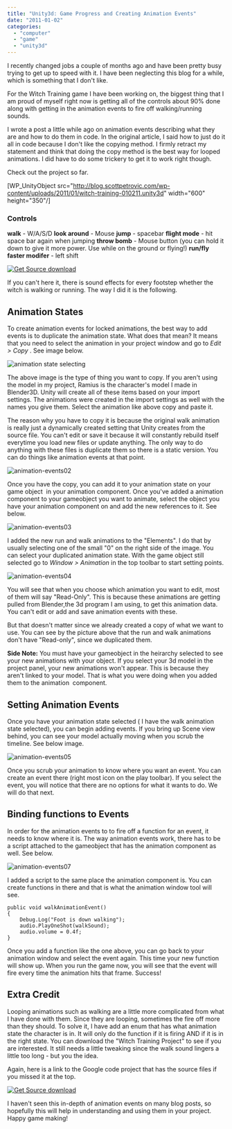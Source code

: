 ```yaml
---
title: "Unity3d: Game Progress and Creating Animation Events"
date: "2011-01-02"
categories: 
  - "computer"
  - "game"
  - "unity3d"
---
```


I recently changed jobs a couple of months ago and have been pretty busy trying to get up to speed with it. I have been neglecting this blog for a while, which is something that I don't like.

For the Witch Training game I have been working on, the biggest thing that I am proud of myself right now is getting all of the controls about 90% done along with getting in the animation events to fire off walking/running sounds.

I wrote a post a little while ago on animation events describing what they are and how to do them in code. In the original article, I said how to just do it all in code because I don't like the copying method. I firmly retract my statement and think that doing the copy method is the best way for looped animations. I did have to do some trickery to get it to work right though.

Check out the project so far.

\[WP\_UnityObject src="http://blog.scottpetrovic.com/wp-content/uploads/2011/01/witch-training-010211.unity3d" width="600" height="350"/\]

### Controls

**walk** - W/A/S/D **look around** \- Mouse **jump** \- spacebar **flight mode** - hit space bar again when jumping **throw bomb** - Mouse button (you can hold it down to give it more power. Use while on the ground or flying!) **run/fly faster modifer** - left shift

[![Get Source download](/images/get_source_button.png "Get Source")](http://code.google.com/p/unity3d-witchtraining/)

If you can't here it, there is sound effects for every footstep whether the witch is walking or running. The way I did it is the following.

## Animation States

To create animation events for locked animations, the best way to add events is to duplicate the animation state. What does that mean? It means that you need to select the animation in your project window and go to _Edit > Copy_ . See image below.

![animation state selecting](/images/animation-events01.jpg "animation-events01")

The above image is the type of thing you want to copy. If you aren't using the model in my project, Ramius is the character's model I made in Blender3D. Unity will create all of these items based on your import settings. The animations were created in the import settings as well with the names you give them. Select the animation like above copy and paste it.

The reason why you have to copy it is because the original walk animation is really just a dynamically created setting that Unity creates from the source file. You can't edit or save it because it will constantly rebuild itself everytime you load new files or update anything. The only way to do anything with these files is duplicate them so there is a static version. You can do things like animation events at that point.

![](/images/animation-events02.jpg "animation-events02")

Once you have the copy, you can add it to your animation state on your game object  in your animation component. Once you've added a animation component to your gameobject you want to animate, select the object you have your animation component on and add the new references to it. See below.

![](/images/animation-events03.jpg "animation-events03")

I added the new run and walk animations to the "Elements". I do that by usually selecting one of the small "0" on the right side of the image. You can select your duplicated animation state. With the game object still selected go to _Window > Animation_ in the top toolbar to start setting points.

![](/images/animation-events04.jpg "animation-events04")

You will see that when you choose which animation you want to edit, most of them will say "Read-Only". This is because these animations are getting pulled from Blender,the 3d program I am using, to get this animation data. You can't edit or add and save animation events with these.

But that doesn't matter since we already created a copy of what we want to use. You can see by the picture above that the run and walk animations don't have "Read-only", since we duplicated them.

**Side Note:** You must have your gameobject in the heirarchy selected to see your new animations with your object. If you select your 3d model in the project panel, your new animations won't appear. This is because they aren't linked to your model. That is what you were doing when you added them to the animation  component.

## Setting Animation Events

Once you have your animation state selected ( I have the walk animation state selected), you can begin adding events. If you bring up Scene view behind, you can see your model actually moving when you scrub the timeline. See below image.

![](/images/animation-events05.jpg "animation-events05")

Once you scrub your animation to know where you want an event. You can create an event there (right most icon on the play toolbar). If you select the event, you will notice that there are no options for what it wants to do. We will do that next.

## Binding functions to Events

In order for the animation events to to fire off a function for an event, it needs to know where it is. The way animation events work, there has to be a script attached to the gameobject that has the animation component as well. See below.

![](/images/animation-events07.jpg "animation-events07")

I added a script to the same place the animation component is. You can create functions in there and that is what the animation window tool will see.

    public void walkAnimationEvent()
    {
        Debug.Log("Foot is down walking");
        audio.PlayOneShot(walkSound);
        audio.volume = 0.4f;
    }

Once you add a function like the one above, you can go back to your animation window and select the event again. This time your new function will show up. When you run the game now, you will see that the event will fire every time the animation hits that frame. Success!

## Extra Credit

Looping animations such as walking are a little more complicated from what I have done with them. Since they are looping, sometimes the fire off more than they should. To solve it, I have add an enum that has what animation state the character is in. It will only do the function if it is firing AND if it is in the right state. You can download the "Witch Training Project" to see if you are interested. It still needs a little tweaking since the walk sound lingers a little too long - but you the idea.

Again, here is a link to the Google code project that has the source files if you missed it at the top.

[![Get Source download](/images/get_source_button.png "Get Source")](http://code.google.com/p/unity3d-witchtraining/)

I haven't seen this in-depth of animation events on many blog posts, so hopefully this will help in understanding and using them in your project. Happy game making!
